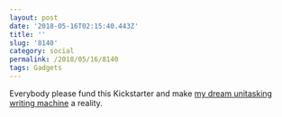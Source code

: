 ```yaml
---
layout: post
date: '2018-05-16T02:15:40.443Z'
title: ''
slug: '8140'
category: social
permalink: /2018/05/16/8140
tags: Gadgets
---
```

Everybody please fund this Kickstarter and make [my dream unitasking writing machine](https://www.kickstarter.com/projects/2132003782/pomera-pocket-typewriter-with-e-ink) a reality.
